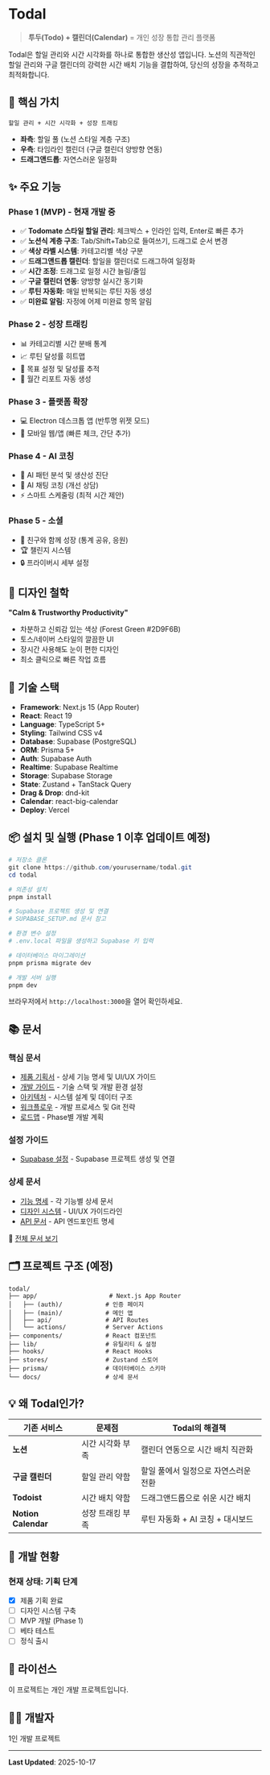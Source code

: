 # Todal

> **투두(Todo) + 캘린더(Calendar)** = 개인 성장 통합 관리 플랫폼

Todal은 할일 관리와 시간 시각화를 하나로 통합한 생산성 앱입니다. 노션의 직관적인 할일 관리와 구글 캘린더의 강력한 시간 배치 기능을 결합하여, 당신의 성장을 추적하고 최적화합니다.

## 🎯 핵심 가치

```
할일 관리 + 시간 시각화 + 성장 트래킹
```

- **좌측**: 할일 풀 (노션 스타일 계층 구조)
- **우측**: 타임라인 캘린더 (구글 캘린더 양방향 연동)
- **드래그앤드롭**: 자연스러운 일정화

## ✨ 주요 기능

### Phase 1 (MVP) - 현재 개발 중
- ✅ **Todomate 스타일 할일 관리**: 체크박스 + 인라인 입력, Enter로 빠른 추가
- ✅ **노션식 계층 구조**: Tab/Shift+Tab으로 들여쓰기, 드래그로 순서 변경
- ✅ **색상 라벨 시스템**: 카테고리별 색상 구분
- ✅ **드래그앤드롭 캘린더**: 할일을 캘린더로 드래그하여 일정화
- ✅ **시간 조정**: 드래그로 일정 시간 늘림/줄임
- ✅ **구글 캘린더 연동**: 양방향 실시간 동기화
- ✅ **루틴 자동화**: 매일 반복되는 루틴 자동 생성
- ✅ **미완료 알림**: 자정에 어제 미완료 항목 알림

### Phase 2 - 성장 트래킹
- 📊 카테고리별 시간 분배 통계
- 📈 루틴 달성률 히트맵
- 🎯 목표 설정 및 달성률 추적
- 📅 월간 리포트 자동 생성

### Phase 3 - 플랫폼 확장
- 💻 Electron 데스크톱 앱 (반투명 위젯 모드)
- 📱 모바일 웹/앱 (빠른 체크, 간단 추가)

### Phase 4 - AI 코칭
- 🤖 AI 패턴 분석 및 생산성 진단
- 💬 AI 채팅 코칭 (개선 상담)
- ⚡ 스마트 스케줄링 (최적 시간 제안)

### Phase 5 - 소셜
- 👥 친구와 함께 성장 (통계 공유, 응원)
- 🏆 챌린지 시스템
- 🔒 프라이버시 세부 설정

## 🎨 디자인 철학

**"Calm & Trustworthy Productivity"**

- 차분하고 신뢰감 있는 색상 (Forest Green #2D9F6B)
- 토스/네이버 스타일의 깔끔한 UI
- 장시간 사용해도 눈이 편한 디자인
- 최소 클릭으로 빠른 작업 흐름

## 🚀 기술 스택

- **Framework**: Next.js 15 (App Router)
- **React**: React 19
- **Language**: TypeScript 5+
- **Styling**: Tailwind CSS v4
- **Database**: Supabase (PostgreSQL)
- **ORM**: Prisma 5+
- **Auth**: Supabase Auth
- **Realtime**: Supabase Realtime
- **Storage**: Supabase Storage
- **State**: Zustand + TanStack Query
- **Drag & Drop**: dnd-kit
- **Calendar**: react-big-calendar
- **Deploy**: Vercel

## 📦 설치 및 실행 (Phase 1 이후 업데이트 예정)

```powershell
# 저장소 클론
git clone https://github.com/yourusername/todal.git
cd todal

# 의존성 설치
pnpm install

# Supabase 프로젝트 생성 및 연결
# SUPABASE_SETUP.md 문서 참고

# 환경 변수 설정
# .env.local 파일을 생성하고 Supabase 키 입력

# 데이터베이스 마이그레이션
pnpm prisma migrate dev

# 개발 서버 실행
pnpm dev
```

브라우저에서 `http://localhost:3000`을 열어 확인하세요.

## 📚 문서

### 핵심 문서
- [제품 기획서](./docs/PRODUCT_SPEC.md) - 상세 기능 명세 및 UI/UX 가이드
- [개발 가이드](./docs/DEVELOPMENT.md) - 기술 스택 및 개발 환경 설정
- [아키텍처](./docs/ARCHITECTURE.md) - 시스템 설계 및 데이터 구조
- [워크플로우](./docs/WORKFLOW.md) - 개발 프로세스 및 Git 전략
- [로드맵](./docs/ROADMAP.md) - Phase별 개발 계획

### 설정 가이드
- [Supabase 설정](./docs/SUPABASE_SETUP.md) - Supabase 프로젝트 생성 및 연결

### 상세 문서
- [기능 명세](./docs/features/) - 각 기능별 상세 문서
- [디자인 시스템](./docs/design/) - UI/UX 가이드라인
- [API 문서](./docs/api/) - API 엔드포인트 명세

📁 [전체 문서 보기](./docs/)

## 🗂️ 프로젝트 구조 (예정)

```
todal/
├── app/                    # Next.js App Router
│   ├── (auth)/            # 인증 페이지
│   ├── (main)/            # 메인 앱
│   ├── api/               # API Routes
│   └── actions/           # Server Actions
├── components/            # React 컴포넌트
├── lib/                   # 유틸리티 & 설정
├── hooks/                 # React Hooks
├── stores/                # Zustand 스토어
├── prisma/                # 데이터베이스 스키마
└── docs/                  # 상세 문서
```

## 💡 왜 Todal인가?

| 기존 서비스 | 문제점 | Todal의 해결책 |
|------------|--------|---------------|
| **노션** | 시간 시각화 부족 | 캘린더 연동으로 시간 배치 직관화 |
| **구글 캘린더** | 할일 관리 약함 | 할일 풀에서 일정으로 자연스러운 전환 |
| **Todoist** | 시간 배치 약함 | 드래그앤드롭으로 쉬운 시간 배치 |
| **Notion Calendar** | 성장 트래킹 부족 | 루틴 자동화 + AI 코칭 + 대시보드 |

## 🎯 개발 현황

### 현재 상태: 기획 단계
- [x] 제품 기획 완료
- [ ] 디자인 시스템 구축
- [ ] MVP 개발 (Phase 1)
- [ ] 베타 테스트
- [ ] 정식 출시

## 📝 라이선스

이 프로젝트는 개인 개발 프로젝트입니다.

## 👨‍💻 개발자

1인 개발 프로젝트

---

**Last Updated**: 2025-10-17

